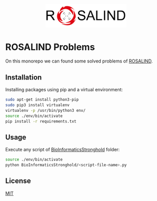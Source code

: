 <p align="center">
     <img src="rosalind.jpg"
     alt="ROSALIND"
     style="margin: auto; width: 50%; height: 50%;" />
</p>

# ROSALIND Problems

On this monorepo we can found some solved problems of [ROSALIND](http://rosalind.info).  

## Installation

Installing packages using pip and a virtual environment:

```bash
sudo apt-get install python3-pip
sudo pip3 install virtualenv
virtualenv -p /usr/bin/python3 env/
source ./env/bin/activate
pip install -r requirements.txt 
```

## Usage

Execute any script of [BioInformaticsStronghold](https://github.com/dmartmillan/rosalind-problems/tree/master/BioInformaticsStronghold) folder:

```bash
source ./env/bin/activate
python BioInformaticsStronghold/<script-file-name>.py
```

## License
[MIT](https://choosealicense.com/licenses/mit/)
